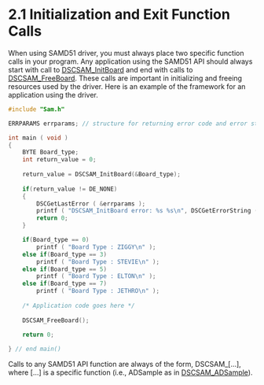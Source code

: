 # 2.1 Initialization and Exit Function Calls

When using SAMD51 driver, you must always place two specific function calls in your program. Any application using the SAMD51 API should always start with call to [DSCSAM\_InitBoard](../9.-samd51-apis/dscsam_initboard.md) and end with calls to [DSCSAM\_FreeBoard](../9.-samd51-apis/dscsam_freeboard.md). These calls are important in initializing and freeing resources used by the driver. Here is an example of the framework for an application using the driver.

```c
#include "Sam.h" 

ERRPARAMS errparams; // structure for returning error code and error string

int main ( void )
{
	BYTE Board_type;
	int return_value = 0; 
	
	return_value = DSCSAM_InitBoard(&Board_type);
	
	if(return_value != DE_NONE)
	{
		DSCGetLastError ( &errparams );
		printf ( "DSCSAM_InitBoard error: %s %s\n", DSCGetErrorString ( errparams.ErrCode ), errparams.errstring );
		return 0;
	}

	if(Board_type == 0)
		printf ( "Board Type : ZIGGY\n" );
	else if(Board_type == 3)
		printf ( "Board Type : STEVIE\n" );
	else if(Board_type == 5)
		printf ( "Board Type : ELTON\n" );
	else if(Board_type == 7)
		printf ( "Board Type : JETHRO\n" );
		
	/* Application code goes here */
	
	DSCSAM_FreeBoard();
	
	return 0;

} // end main()
```

Calls to any SAMD51 API function are always of the form, DSCSAM\_\[...], where \[...] is a specific function (i.e., ADSample as in [DSCSAM\_ADSample](../9.-samd51-apis/dscsam_adsample.md)).
